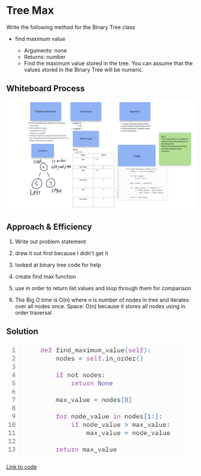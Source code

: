 # Tree Max

Write the following method for the Binary Tree class

- find maximum value

  - Arguments: none
  - Returns: number
  - Find the maximum value stored in the tree. You can assume that the values stored in the Binary Tree will be numeric.

## Whiteboard Process

  <!-- Embedded whiteboard image -->

![Whiteboard Image](whiteboard16.png)

## Approach & Efficiency

1. Write out problem statement
2. drew it out first because I didn't get it
3. looked at binary tree code for help
4. create find max function
5. use in order to return list values and loop through them for comparison

6. The Big O time is O(n) where n is number of nodes in tree and iterates over all nodes once. Space: O(n) because it stores all nodes using in order traversal

## Solution

![Solution Image](solution16.png)

[Link to code](https://replit.com/@XinDeng/code-challenges-401)

